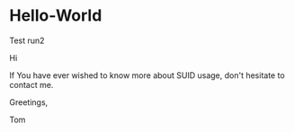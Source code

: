 # Hello-World
Test run2


Hi

If You have ever wished to know more about SUID usage, don't hesitate to contact me.

Greetings, 

Tom
